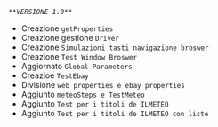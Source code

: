 _`**VERSIONE 1.0**`_

- Creazione `getProperties`
- Creazione gestione `Driver`
- Creazione `Simulazioni tasti navigazione broswer`
- Creazione `Test Window Broswer`
- Aggiornato `Global Parameters`
- Creazioe `TestEbay`
- Divisione `web properties e ebay properties`
- Aggiunto `meteoSteps e TestMeteo`
- Aggiunto `Test per i titoli de ILMETEO`
- Aggiunto `Test per i titoli de ILMETEO con liste`